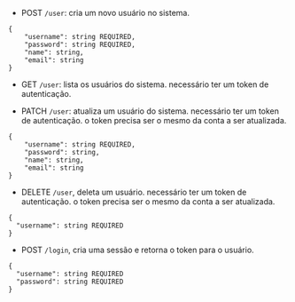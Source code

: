 - POST `/user`: cria um novo usuário no sistema.

```
{
    "username": string REQUIRED,
    "password": string REQUIRED,
    "name": string,
    "email": string
}
```

- GET `/user`: lista os usuários do sistema. necessário ter um token de autenticação.

- PATCH `/user`: atualiza um usuário do sistema. necessário ter um token de autenticação. o token precisa ser o mesmo da conta a ser atualizada.

```
{
    "username": string REQUIRED,
    "password": string,
    "name": string,
    "email": string
}
```

- DELETE `/user`, deleta um usuário. necessário ter um token de autenticação. o token precisa ser o mesmo da conta a ser atualizada.

```
{
  "username": string REQUIRED
}
```

- POST `/login`, cria uma sessão e retorna o token para o usuário.

```
{
  "username": string REQUIRED
  "password": string REQUIRED
}
```
